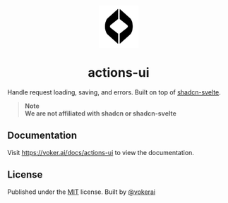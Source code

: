 <p align="center">
 <img align="center" src="https://github.com/vokerai/actions-ui/blob/main/sites/docs/static/light-favicon.png" height="96" />
 <h1 align="center">
  actions-ui
 </h1>
</p>

Handle request loading, saving, and errors. Built on top of [shadcn-svelte](https://www.shadcn-svelte.com/).

> **Note** <br> **We are not affiliated with shadcn or shadcn-svelte** <br>

## Documentation

Visit https://voker.ai/docs/actions-ui to view the documentation.

## License

Published under the [MIT](https://github.com/vokerai/actions-ui/blob/main/LICENSE) license.
Built by [@vokerai](https://github.com/vokerai)
